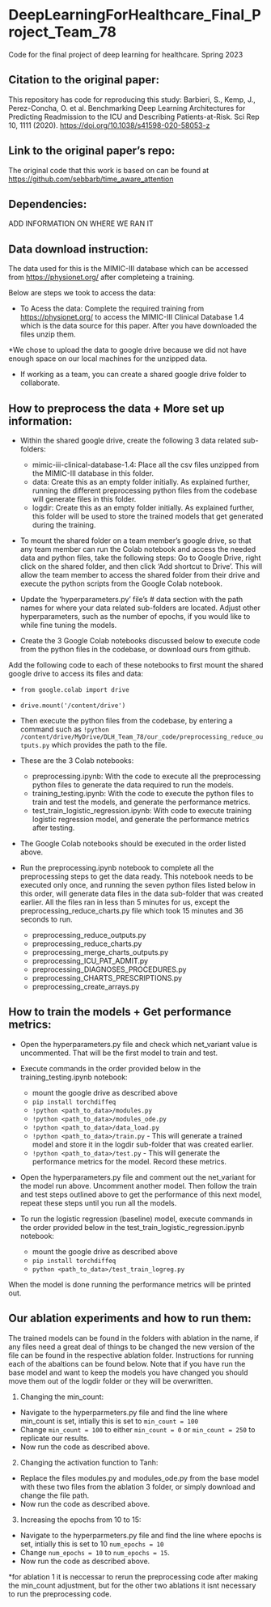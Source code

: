 # DeepLearningForHealthcare_Final_Project_Team_78
Code for the final project of deep learning for healthcare. Spring 2023

## Citation to the original paper:
This repository has code for reproducing this study: Barbieri, S., Kemp, J., Perez-Concha, O. et al. Benchmarking Deep Learning Architectures for Predicting Readmission to the ICU and Describing Patients-at-Risk. Sci Rep 10, 1111 (2020). https://doi.org/10.1038/s41598-020-58053-z

## Link to the original paper’s repo:
The original code that this work is based on can be found at https://github.com/sebbarb/time_aware_attention

## Dependencies:
ADD INFORMATION ON WHERE WE RAN IT

## Data download instruction:
The data used for this is the MIMIC-III database which can be accessed from https://physionet.org/ after completeing a training.

Below are steps we took to access the data:

* To Acess the data: Complete the required training from https://physionet.org/ to access the MIMIC-III  Clinical Database 1.4 which is the data source for this paper. After you have downloaded the files unzip them.  

*We chose to upload the data to google drive because we did not have enough space on our local machines for the unzipped data.

* If working as a team, you can create a shared google drive folder to collaborate.

## How to preprocess the data + More set up information:

* Within the shared google drive, create the following 3 data related sub-folders:
  * mimic-iii-clinical-database-1.4: Place all the csv files unzipped from the MIMIC-III database in this folder. 
  * data: Create this as an empty folder initially. As explained further, running the different preprocessing python files from the codebase will generate files in this  folder.
  * logdir: Create this as an empty folder initially. As explained further, this folder will be used to store the trained models that get generated during the training.

* To mount the shared folder on a team member’s google drive, so that any team member can run the Colab notebook and access the needed data and python files, take the following steps: Go to Google Drive, right click on the shared folder, and then click ‘Add shortcut to Drive’. This will allow the team member to access the shared folder from their drive and execute the python scripts from the Google Colab notebook.

* Update the ‘hyperparameters.py’ file’s # data section with the path names for where your data related sub-folders are located. Adjust other hyperparameters, such as the number of epochs, if you would like to while fine tuning the models. 
* Create the 3 Google Colab notebooks discussed below to execute code from the python files in the codebase, or download ours from github. 

Add the following code to each of these notebooks to first mount the shared google drive to access its files and data:
  * `from google.colab import drive`
  * `drive.mount('/content/drive')`
  
* Then execute the python files from the codebase, by entering a command such as `!python /content/drive/MyDrive/DLH_Team_78/our_code/preprocessing_reduce_outputs.py` which provides the path to the file.  

* These are the 3 Colab notebooks:
  * preprocessing.ipynb: With the code to execute all the preprocessing  python files to generate the data required to run the models.
  * training_testing.ipynb: With the code to execute the python files to train and test the models, and generate the performance metrics.
  * test_train_logistic_regression.ipynb: With code to execute training logistic regression model, and generate the performance metrics after testing.
  
* The Google Colab notebooks should be executed in the order listed above.

* Run the preprocessing.ipynb notebook to complete all the preprocessing steps to get the data ready. This notebook needs to be executed only once, and running the seven python files listed below in this order, will generate data files in the data sub-folder that was created earlier. All the files ran in less than 5 minutes for us, except the preprocessing_reduce_charts.py file which took 15 minutes and 36 seconds to run. 
  * preprocessing_reduce_outputs.py 
  * preprocessing_reduce_charts.py 
  * preprocessing_merge_charts_outputs.py 
  * preprocessing_ICU_PAT_ADMIT.py 
  * preprocessing_DIAGNOSES_PROCEDURES.py
  *  preprocessing_CHARTS_PRESCRIPTIONS.py 
  *  preprocessing_create_arrays.py 
  
## How to train the models + Get performance metrics:
* Open the hyperparameters.py file and check which net_variant value is uncommented. That will be the first model to train and test.  
* Execute commands in the order provided below in the training_testing.ipynb notebook:
  * mount the google drive as described above
  * `pip install torchdiffeq`
  * `!python <path_to_data>/modules.py` 
  * `!python <path_to_data>/modules_ode.py`
  * `!python <path_to_data>/data_load.py`
  * `!python <path_to_data>/train.py` - This will generate a trained model and store it in the logdir sub-folder that was created earlier.
  * `!python <path_to_data>/test.py` - This will generate the performance metrics for the model. Record these metrics. 
  
* Open the hyperparameters.py file and comment out the net_variant for the model run above. Uncomment another model. Then follow the train and test steps outlined above to get the performance of this next model, repeat these steps until you run all the models.
* To run the logistic regression (baseline) model, execute commands in the order provided below in the test_train_logistic_regression.ipynb notebook: 
  * mount the google drive as described above
  * `pip install torchdiffeq`
  * `python <path_to_data>/test_train_logreg.py`
  
When the model is done running the performance metrics will be printed out.
  
## Our ablation experiments and how to run them: 
The trained models can be found in the folders with ablation in the name, if any files need a great deal of things to be changed the new version of the file can be found in the respective ablation folder.  Instructions for running each of the abaltions can be found below. Note that if you have run the base model and want to keep the models you have changed you should move them out of the logdir folder or they will be overwritten.

1) Changing the min_count: 
* Navigate to the hyperparmeters.py file and find the line where min_count is set, intially this is set to `min_count = 100` 
* Change `min_count = 100` to either `min_count = 0` or `min_count = 250` to replicate our results.
* Now run the code as described above.

2) Changing the activation function to Tanh:
* Replace the files modules.py and modules_ode.py from the base model with these two files from the ablation 3 folder, or simply download and change the file path.
* Now run the code as described above.

3) Increasing the epochs from 10 to 15:
* Navigate to the hyperparmeters.py file and find the line where epochs is set, intially this is set to 10 `num_epochs = 10`
* Change `num_epochs = 10` to `num_epochs = 15`.
* Now run the code as described above.

*for ablation 1 it is neccessar to rerun the preprocessing code after making the min_count adjustment, but for the other two ablations it isnt necessary to run the preprocessing code.


